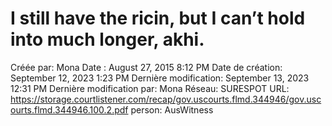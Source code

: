 # I still have the ricin, but I can’t hold into much longer, akhi.

Créée par: Mona
Date : August 27, 2015 8:12 PM
Date de création: September 12, 2023 1:23 PM
Dernière modification: September 13, 2023 12:31 PM
Dernière modification par: Mona
Réseau: SURESPOT
URL: https://storage.courtlistener.com/recap/gov.uscourts.flmd.344946/gov.uscourts.flmd.344946.100.2.pdf
person: AusWitness